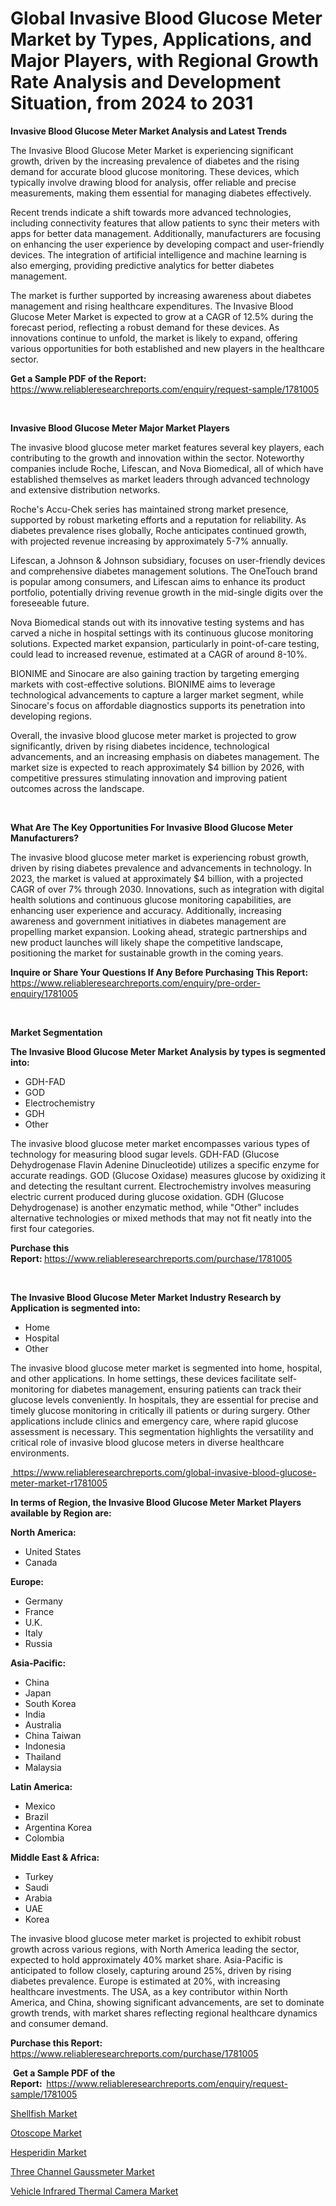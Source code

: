 <p><h1>Global Invasive Blood Glucose Meter Market by Types, Applications, and Major Players, with Regional Growth Rate Analysis and Development Situation, from 2024 to 2031</h1></p><p><strong>Invasive Blood Glucose Meter Market Analysis and Latest Trends</strong></p>
<p><p>The Invasive Blood Glucose Meter Market is experiencing significant growth, driven by the increasing prevalence of diabetes and the rising demand for accurate blood glucose monitoring. These devices, which typically involve drawing blood for analysis, offer reliable and precise measurements, making them essential for managing diabetes effectively. </p><p>Recent trends indicate a shift towards more advanced technologies, including connectivity features that allow patients to sync their meters with apps for better data management. Additionally, manufacturers are focusing on enhancing the user experience by developing compact and user-friendly devices. The integration of artificial intelligence and machine learning is also emerging, providing predictive analytics for better diabetes management. </p><p>The market is further supported by increasing awareness about diabetes management and rising healthcare expenditures. The Invasive Blood Glucose Meter Market is expected to grow at a CAGR of 12.5% during the forecast period, reflecting a robust demand for these devices. As innovations continue to unfold, the market is likely to expand, offering various opportunities for both established and new players in the healthcare sector.</p></p>
<p><strong>Get a Sample PDF of the Report:&nbsp;</strong> <a href="https://www.reliableresearchreports.com/enquiry/request-sample/1781005?utm_campaign=114&utm_medium=2&utm_source=Github&utm_content=ia&utm_term=18122024&utm_id=invasive-blood-glucose-meter">https://www.reliableresearchreports.com/enquiry/request-sample/1781005</a></p>
<p>&nbsp;</p>
<p><strong>Invasive Blood Glucose Meter Major Market Players</strong></p>
<p><p>The invasive blood glucose meter market features several key players, each contributing to the growth and innovation within the sector. Noteworthy companies include Roche, Lifescan, and Nova Biomedical, all of which have established themselves as market leaders through advanced technology and extensive distribution networks.</p><p>Roche's Accu-Chek series has maintained strong market presence, supported by robust marketing efforts and a reputation for reliability. As diabetes prevalence rises globally, Roche anticipates continued growth, with projected revenue increasing by approximately 5-7% annually.</p><p>Lifescan, a Johnson & Johnson subsidiary, focuses on user-friendly devices and comprehensive diabetes management solutions. The OneTouch brand is popular among consumers, and Lifescan aims to enhance its product portfolio, potentially driving revenue growth in the mid-single digits over the foreseeable future.</p><p>Nova Biomedical stands out with its innovative testing systems and has carved a niche in hospital settings with its continuous glucose monitoring solutions. Expected market expansion, particularly in point-of-care testing, could lead to increased revenue, estimated at a CAGR of around 8-10%.</p><p>BIONIME and Sinocare are also gaining traction by targeting emerging markets with cost-effective solutions. BIONIME aims to leverage technological advancements to capture a larger market segment, while Sinocare's focus on affordable diagnostics supports its penetration into developing regions.</p><p>Overall, the invasive blood glucose meter market is projected to grow significantly, driven by rising diabetes incidence, technological advancements, and an increasing emphasis on diabetes management. The market size is expected to reach approximately $4 billion by 2026, with competitive pressures stimulating innovation and improving patient outcomes across the landscape.</p></p>
<p>&nbsp;</p>
<p><strong>What Are The Key Opportunities For Invasive Blood Glucose Meter Manufacturers?</strong></p>
<p><p>The invasive blood glucose meter market is experiencing robust growth, driven by rising diabetes prevalence and advancements in technology. In 2023, the market is valued at approximately $4 billion, with a projected CAGR of over 7% through 2030. Innovations, such as integration with digital health solutions and continuous glucose monitoring capabilities, are enhancing user experience and accuracy. Additionally, increasing awareness and government initiatives in diabetes management are propelling market expansion. Looking ahead, strategic partnerships and new product launches will likely shape the competitive landscape, positioning the market for sustainable growth in the coming years.</p></p>
<p><strong>Inquire or Share Your Questions If Any Before Purchasing This Report:</strong> <a href="https://www.reliableresearchreports.com/enquiry/pre-order-enquiry/1781005?utm_campaign=114&utm_medium=2&utm_source=Github&utm_content=ia&utm_term=18122024&utm_id=invasive-blood-glucose-meter">https://www.reliableresearchreports.com/enquiry/pre-order-enquiry/1781005</a></p>
<p>&nbsp;</p>
<p><strong>Market Segmentation</strong></p>
<p><strong>The Invasive Blood Glucose Meter Market Analysis by types is segmented into:</strong></p>
<p><ul><li>GDH-FAD</li><li>GOD</li><li>Electrochemistry</li><li>GDH</li><li>Other</li></ul></p>
<p><p>The invasive blood glucose meter market encompasses various types of technology for measuring blood sugar levels. GDH-FAD (Glucose Dehydrogenase Flavin Adenine Dinucleotide) utilizes a specific enzyme for accurate readings. GOD (Glucose Oxidase) measures glucose by oxidizing it and detecting the resultant current. Electrochemistry involves measuring electric current produced during glucose oxidation. GDH (Glucose Dehydrogenase) is another enzymatic method, while "Other" includes alternative technologies or mixed methods that may not fit neatly into the first four categories.</p></p>
<p><strong>Purchase this Report:&nbsp;</strong><a href="https://www.reliableresearchreports.com/purchase/1781005?utm_campaign=114&utm_medium=2&utm_source=Github&utm_content=ia&utm_term=18122024&utm_id=invasive-blood-glucose-meter">https://www.reliableresearchreports.com/purchase/1781005</a></p>
<p>&nbsp;</p>
<p><strong>The Invasive Blood Glucose Meter Market Industry Research by Application is segmented into:</strong></p>
<p><ul><li>Home</li><li>Hospital</li><li>Other</li></ul></p>
<p><p>The invasive blood glucose meter market is segmented into home, hospital, and other applications. In home settings, these devices facilitate self-monitoring for diabetes management, ensuring patients can track their glucose levels conveniently. In hospitals, they are essential for precise and timely glucose monitoring in critically ill patients or during surgery. Other applications include clinics and emergency care, where rapid glucose assessment is necessary. This segmentation highlights the versatility and critical role of invasive blood glucose meters in diverse healthcare environments.</p></p>
<p><a href="https://www.reliableresearchreports.com/global-invasive-blood-glucose-meter-market-r1781005?utm_campaign=114&utm_medium=2&utm_source=Github&utm_content=ia&utm_term=18122024&utm_id=invasive-blood-glucose-meter">&nbsp;https://www.reliableresearchreports.com/global-invasive-blood-glucose-meter-market-r1781005</a></p>
<p><strong>In terms of Region, the Invasive Blood Glucose Meter Market Players available by Region are:</strong></p>
<p>
    <p> <strong> North America: </strong>
        <ul>
            <li>United States</li>
            <li>Canada</li>
        </ul>
        </p> 
    <p> <strong> Europe: </strong>
        <ul>
            <li>Germany</li>
            <li>France</li>
            <li>U.K.</li>
            <li>Italy</li>
            <li>Russia</li>
        </ul>
        </p> 
    <p> <strong> Asia-Pacific: </strong>
        <ul>
            <li>China</li>
            <li>Japan</li>
            <li>South Korea</li>
            <li>India</li>
            <li>Australia</li>
            <li>China Taiwan</li>
            <li>Indonesia</li>
            <li>Thailand</li>
            <li>Malaysia</li>
        </ul>
        </p> 
    <p> <strong> Latin America: </strong>
        <ul>
            <li>Mexico</li>
            <li>Brazil</li>
            <li>Argentina Korea</li>
            <li>Colombia</li>
        </ul>
        </p> 
    <p> <strong> Middle East & Africa: </strong>
        <ul>
            <li>Turkey</li>
            <li>Saudi</li>
            <li>Arabia</li>
            <li>UAE</li>
            <li>Korea</li>
        </ul>
    </p>
    </p>
<p><p>The invasive blood glucose meter market is projected to exhibit robust growth across various regions, with North America leading the sector, expected to hold approximately 40% market share. Asia-Pacific is anticipated to follow closely, capturing around 25%, driven by rising diabetes prevalence. Europe is estimated at 20%, with increasing healthcare investments. The USA, as a key contributor within North America, and China, showing significant advancements, are set to dominate growth trends, with market shares reflecting regional healthcare dynamics and consumer demand.</p></p>
<p><strong>Purchase this Report: </strong><a href="https://www.reliableresearchreports.com/purchase/1781005?utm_campaign=114&utm_medium=2&utm_source=Github&utm_content=ia&utm_term=18122024&utm_id=invasive-blood-glucose-meter">https://www.reliableresearchreports.com/purchase/1781005</a></p>
<p>&nbsp;<strong>Get a Sample PDF of the Report:&nbsp;&nbsp;</strong><a href="https://www.reliableresearchreports.com/enquiry/request-sample/1781005?utm_campaign=114&utm_medium=2&utm_source=Github&utm_content=ia&utm_term=18122024&utm_id=invasive-blood-glucose-meter">https://www.reliableresearchreports.com/enquiry/request-sample/1781005</a></p>
<p><strong></strong></p>
<p><p><a href="https://www.linkedin.com/pulse/navigating-global-shellfish-market-landscape-trends-forecasts-impact-splbf?utm_campaign=114&utm_medium=2&utm_source=Github&utm_content=ia&utm_term=18122024&utm_id=invasive-blood-glucose-meter">Shellfish Market</a></p><p><a href="https://www.linkedin.com/pulse/otoscope-industry-insights-report-analyzing-market-trends-applications-74bhf?utm_campaign=114&utm_medium=2&utm_source=Github&utm_content=ia&utm_term=18122024&utm_id=invasive-blood-glucose-meter">Otoscope Market</a></p><p><a href="https://www.linkedin.com/pulse/comprehensive-overview-hesperidin-market-insights-growth-drivers-krpgf?utm_campaign=114&utm_medium=2&utm_source=Github&utm_content=ia&utm_term=18122024&utm_id=invasive-blood-glucose-meter">Hesperidin Market</a></p><p><a href="https://github.com/rahu1506/Market-Research-Report-List-6/blob/main/three-channel-gaussmeter-market.md?utm_campaign=114&utm_medium=2&utm_source=Github&utm_content=ia&utm_term=18122024&utm_id=invasive-blood-glucose-meter">Three Channel Gaussmeter Market</a></p><p><a href="https://github.com/MonroeBullock54/Market-Research-Report-List-1/blob/main/vehicle-infrared-thermal-camera-market.md?utm_campaign=114&utm_medium=2&utm_source=Github&utm_content=ia&utm_term=18122024&utm_id=invasive-blood-glucose-meter">Vehicle Infrared Thermal Camera Market</a></p></p>